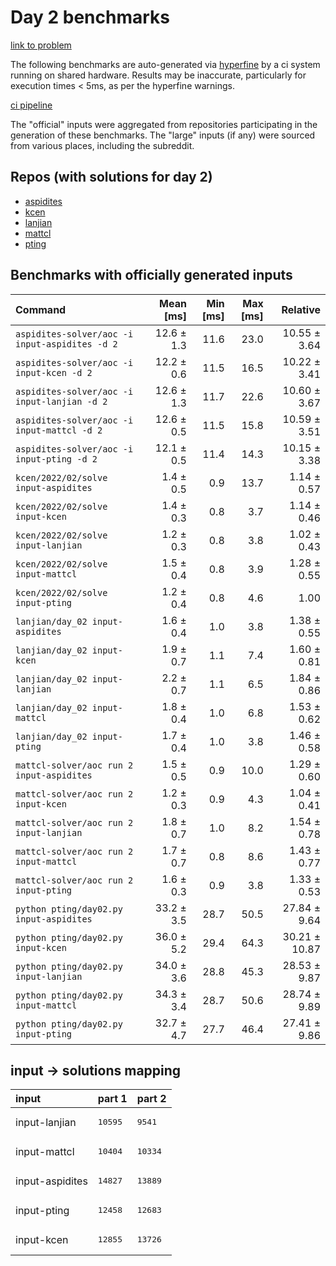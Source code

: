 # Day 2 benchmarks

[link to problem](http://adventofcode.com/2022/day/2)

The following benchmarks are auto-generated via [hyperfine](https://github.com/sharkdp/hyperfine) by a ci system running on shared hardware. Results may be inaccurate, particularly for execution times < 5ms, as per the hyperfine warnings.

[ci pipeline](http://ci.papercode.net:8080/teams/aoc2022/pipelines/aoc-compare-2022)

The "official" inputs were aggregated from repositories participating in the generation of these benchmarks. The "large" inputs (if any) were sourced from various places, including the subreddit.

## Repos (with solutions for day 2)


- [aspidites](https://github.com/aspidites/aoc2022)
- [kcen](https://github.com/kcen/AdventOfCode)
- [lanjian](https://github.com/LanJian/aoc-2022)
- [mattcl](https://github.com/mattcl/aoc2022)
- [pting](https://github.com/pting/aoc2022)

## Benchmarks with officially generated inputs
| Command | Mean [ms] | Min [ms] | Max [ms] | Relative |
|:---|---:|---:|---:|---:|
| `aspidites-solver/aoc -i input-aspidites -d 2` | 12.6 ± 1.3 | 11.6 | 23.0 | 10.55 ± 3.64 |
| `aspidites-solver/aoc -i input-kcen -d 2` | 12.2 ± 0.6 | 11.5 | 16.5 | 10.22 ± 3.41 |
| `aspidites-solver/aoc -i input-lanjian -d 2` | 12.6 ± 1.3 | 11.7 | 22.6 | 10.60 ± 3.67 |
| `aspidites-solver/aoc -i input-mattcl -d 2` | 12.6 ± 0.5 | 11.5 | 15.8 | 10.59 ± 3.51 |
| `aspidites-solver/aoc -i input-pting -d 2` | 12.1 ± 0.5 | 11.4 | 14.3 | 10.15 ± 3.38 |
| `kcen/2022/02/solve input-aspidites` | 1.4 ± 0.5 | 0.9 | 13.7 | 1.14 ± 0.57 |
| `kcen/2022/02/solve input-kcen` | 1.4 ± 0.3 | 0.8 | 3.7 | 1.14 ± 0.46 |
| `kcen/2022/02/solve input-lanjian` | 1.2 ± 0.3 | 0.8 | 3.8 | 1.02 ± 0.43 |
| `kcen/2022/02/solve input-mattcl` | 1.5 ± 0.4 | 0.8 | 3.9 | 1.28 ± 0.55 |
| `kcen/2022/02/solve input-pting` | 1.2 ± 0.4 | 0.8 | 4.6 | 1.00 |
| `lanjian/day_02 input-aspidites` | 1.6 ± 0.4 | 1.0 | 3.8 | 1.38 ± 0.55 |
| `lanjian/day_02 input-kcen` | 1.9 ± 0.7 | 1.1 | 7.4 | 1.60 ± 0.81 |
| `lanjian/day_02 input-lanjian` | 2.2 ± 0.7 | 1.1 | 6.5 | 1.84 ± 0.86 |
| `lanjian/day_02 input-mattcl` | 1.8 ± 0.4 | 1.0 | 6.8 | 1.53 ± 0.62 |
| `lanjian/day_02 input-pting` | 1.7 ± 0.4 | 1.0 | 3.8 | 1.46 ± 0.58 |
| `mattcl-solver/aoc run 2 input-aspidites` | 1.5 ± 0.5 | 0.9 | 10.0 | 1.29 ± 0.60 |
| `mattcl-solver/aoc run 2 input-kcen` | 1.2 ± 0.3 | 0.9 | 4.3 | 1.04 ± 0.41 |
| `mattcl-solver/aoc run 2 input-lanjian` | 1.8 ± 0.7 | 1.0 | 8.2 | 1.54 ± 0.78 |
| `mattcl-solver/aoc run 2 input-mattcl` | 1.7 ± 0.7 | 0.8 | 8.6 | 1.43 ± 0.77 |
| `mattcl-solver/aoc run 2 input-pting` | 1.6 ± 0.3 | 0.9 | 3.8 | 1.33 ± 0.53 |
| `python pting/day02.py input-aspidites` | 33.2 ± 3.5 | 28.7 | 50.5 | 27.84 ± 9.64 |
| `python pting/day02.py input-kcen` | 36.0 ± 5.2 | 29.4 | 64.3 | 30.21 ± 10.87 |
| `python pting/day02.py input-lanjian` | 34.0 ± 3.6 | 28.8 | 45.3 | 28.53 ± 9.87 |
| `python pting/day02.py input-mattcl` | 34.3 ± 3.4 | 28.7 | 50.6 | 28.74 ± 9.89 |
| `python pting/day02.py input-pting` | 32.7 ± 4.7 | 27.7 | 46.4 | 27.41 ± 9.86 |

## input -> solutions mapping
|input|part 1|part 2|
|:---|:---|:---|
|input-lanjian|<pre>10595</pre>|<pre>9541</pre>|
|input-mattcl|<pre>10404</pre>|<pre>10334</pre>|
|input-aspidites|<pre>14827</pre>|<pre>13889</pre>|
|input-pting|<pre>12458</pre>|<pre>12683</pre>|
|input-kcen|<pre>12855</pre>|<pre>13726</pre>|
